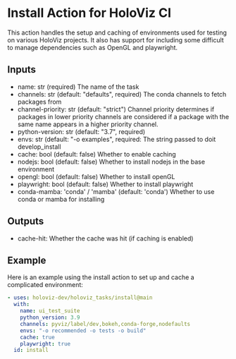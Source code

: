 # Install Action for HoloViz CI

This action handles the setup and caching of environments used for testing on various HoloViz projects. It also has support for including some difficult to manage dependencies such as OpenGL and playwright.

## Inputs

- name: str (required)
  The name of the task
- channels: str (default: "defaults", required)
  The conda channels to fetch packages from
- channel-priority: str (default: "strict")
  Channel priority determines if packages in lower priority channels are considered if a package with the same name appears in a higher priority channel.
- python-version: str (default: "3.7", required)
- envs: str (default: "-o examples", required:
  The string passed to doit develop_install
- cache: bool (default: false)
  Whether to enable caching
- nodejs: bool (default: false)
  Whether to install nodejs in the base environment
- opengl: bool (default: false)
  Whether to install openGL
- playwright: bool (default: false)
  Whether to install playwright
- conda-mamba: 'conda' / 'mamba' (default: 'conda')
  Whether to use conda or mamba for installing

## Outputs

- cache-hit:
  Whether the cache was hit (if caching is enabled)

## Example

Here is an example using the install action to set up and cache a complicated environment: 

```yaml
- uses: holoviz-dev/holoviz_tasks/install@main
  with:
    name: ui_test_suite
    python_version: 3.9
    channels: pyviz/label/dev,bokeh,conda-forge,nodefaults
    envs: "-o recommended -o tests -o build"
    cache: true
    playwright: true
  id: install
```
